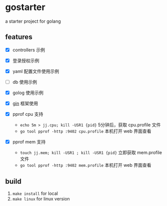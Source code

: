 # gostarter

a starter project for golang

## features

- [x] controllers 示例
- [x] 登录授权示例
- [x] yaml 配置文件使用示例
- [ ] db 使用示例
- [x] golog 使用示例
- [x] [gin](https://github.com/gin-gonic/gin) 框架使用
- [x] pprof cpu 支持

    * `echo 5m > jj.cpu; kill -USR1 {pid}` 5分钟后，获取 cpu.profile 文件
    * `go tool pprof -http :9402 cpu.profile` 本机打开 web 界面查看

- [x] pprof mem 支持

    * `touch jj.mem; kill -USR1 ; kill -USR1 {pid}` 立即获取 mem.profile 文件
    * `go tool pprof -http :9402 mem.profile` 本机打开 web 界面查看

## build

1. `make install` for local
1. `make linux` for linux version
